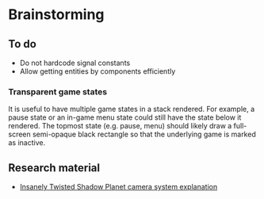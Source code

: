 # Brainstorming

## To do

* Do not hardcode signal constants
* Allow getting entities by components efficiently

### Transparent game states

It is useful to have multiple game states in a stack rendered. For example, a pause state or an in-game menu state could still have the state below it rendered. The topmost state (e.g. pause, menu) should likely draw a full-screen semi-opaque black rectangle so that the underlying game is marked as inactive.

## Research material

* [Insanely Twisted Shadow Planet camera system explanation](https://www.youtube.com/watch?v=aAKwZt3aXQM)
